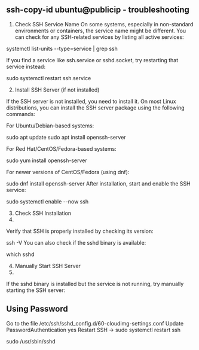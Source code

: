 ## ssh-copy-id ubuntu@publicip - troubleshooting

1. Check SSH Service Name
On some systems, especially in non-standard environments or containers, the service name might be different. You can check for any SSH-related services by listing all active services:

systemctl list-units --type=service | grep ssh

If you find a service like ssh.service or sshd.socket, try restarting that service instead:

sudo systemctl restart ssh.service

2. Install SSH Server (if not installed)

If the SSH server is not installed, you need to install it. On most Linux distributions, 
you can install the SSH server package using the following commands:

For Ubuntu/Debian-based systems:

sudo apt update
sudo apt install openssh-server

For Red Hat/CentOS/Fedora-based systems:

sudo yum install openssh-server

For newer versions of CentOS/Fedora (using dnf):

sudo dnf install openssh-server
After installation, start and enable the SSH service:

sudo systemctl enable --now ssh

3. Check SSH Installation
4. 
Verify that SSH is properly installed by checking its version:

ssh -V
You can also check if the sshd binary is available:

which sshd

4. Manually Start SSH Server
5. 
If the sshd binary is installed but the service is not running, try manually starting the SSH server:


## Using Password

Go to the file /etc/ssh/sshd_config.d/60-cloudimg-settings.conf
Update PasswordAuthentication yes
Restart SSH -> sudo systemctl restart ssh

sudo /usr/sbin/sshd
